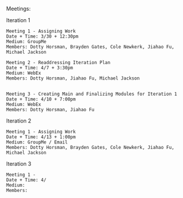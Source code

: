Meetings: 

Iteration 1

    Meeting 1 - Assigning Work
    Date + Time: 3/30 + 12:30pm
    Medium: GroupMe
    Members: Dotty Horsman, Brayden Gates, Cole Newkerk, Jiahao Fu, Michael Jackson
    
    Meeting 2 - Readdressing Iteration Plan
    Date + Time: 4/7 + 3:30pm
    Medium: WebEx
    Members: Dotty Horsman, Jiahao Fu, Michael Jackson
    
    
    Meeting 3 - Creating Main and Finalizing Modules for Iteration 1
    Date + Time: 4/10 + 7:00pm
    Medium: WebEx
    Members: Dotty Horsman, Jiahao Fu
    
Iteration 2

    Meeting 1 - Assigning Work
    Date + Time: 4/13 + 1:00pm
    Medium: GroupMe / Email
    Members: Dotty Horsman, Brayden Gates, Cole Newkerk, Jiahao Fu, Michael Jackson
    
    
    
Iteration 3

    Meeting 1 - 
    Date + Time: 4/
    Medium: 
    Members: 
    
    
    
